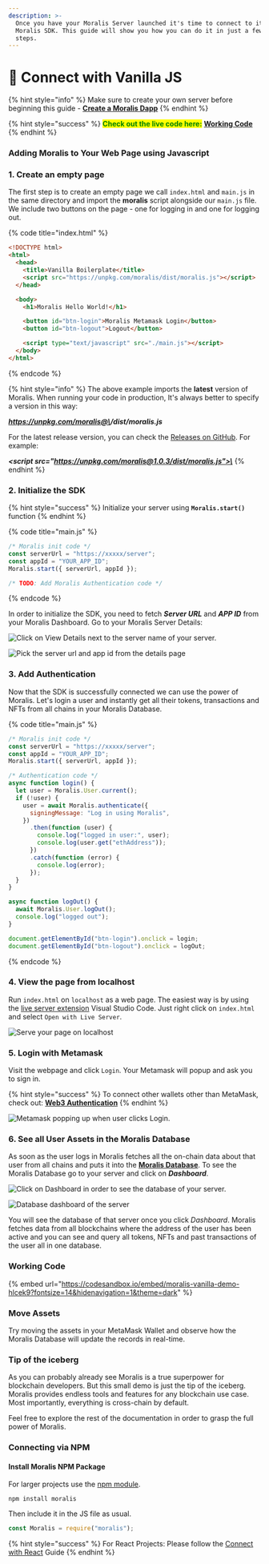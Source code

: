 ```yaml
---
description: >-
  Once you have your Moralis Server launched it's time to connect to it via the
  Moralis SDK. This guide will show you how you can do it in just a few easy
  steps.
---
```


# 🍦 Connect with Vanilla JS

{% hint style="info" %}
Make sure to create your own server before beginning this guide - [**Create a Moralis Dapp**](../getting-started/create-a-moralis-dapp.md)
{% endhint %}

{% hint style="success" %}
<mark style="color:green;">**Check out the live code here:**</mark> [**Working Code**](connect-with-js.md#working-code)
{% endhint %}

### Adding Moralis to Your Web Page using Javascript

### 1. Create an empty page

The first step is to create an empty page we call `index.html` and `main.js` in the same directory and import the **moralis** script alongside our `main.js` file. We include two buttons on the page - one for logging in and one for logging out.

{% code title="index.html" %}
```html
<!DOCTYPE html>
<html>
  <head>
    <title>Vanilla Boilerplate</title>
    <script src="https://unpkg.com/moralis/dist/moralis.js"></script>
  </head>

  <body>
    <h1>Moralis Hello World!</h1>

    <button id="btn-login">Moralis Metamask Login</button>
    <button id="btn-logout">Logout</button>

    <script type="text/javascript" src="./main.js"></script>
  </body>
</html>
```
{% endcode %}

{% hint style="info" %}
The above example imports the **latest** version of Moralis. When running your code in production, It's always better to specify a version in this way:

_**https://unpkg.com/moralis@\<VERSION>/dist/moralis.js**_

For the latest release version, you can check the [Releases on GitHub](https://github.com/MoralisWeb3/Moralis-JS-SDK/releases). For example:

_**\<script src="https://unpkg.com/moralis@1.0.3/dist/moralis.js">\</script>**_
{% endhint %}

### 2. Initialize the SDK

{% hint style="success" %}
Initialize your server using **`Moralis.start()`** function
{% endhint %}

{% code title="main.js" %}
```javascript
/* Moralis init code */
const serverUrl = "https://xxxxx/server";
const appId = "YOUR_APP_ID";
Moralis.start({ serverUrl, appId });

/* TODO: Add Moralis Authentication code */
```
{% endcode %}

In order to initialize the SDK, you need to fetch _**Server URL**_ and _**APP ID**_ from your Moralis Dashboard. Go to your Moralis Server Details:

![Click on View Details next to the server name of your server.](<../../.gitbook/assets/Screenshot 2022-03-16 at 12.03.37 PM.png>)

![Pick the server url and app id from the details page](<../../.gitbook/assets/Screenshot 2022-03-16 at 12.05.32 PM.png>)

### 3. Add Authentication

Now that the SDK is successfully connected we can use the power of Moralis. Let's login a user and instantly get all their tokens, transactions and NFTs from all chains in your Moralis Database.

{% code title="main.js" %}
```javascript
/* Moralis init code */
const serverUrl = "https://xxxxx/server";
const appId = "YOUR_APP_ID";
Moralis.start({ serverUrl, appId });

/* Authentication code */
async function login() {
  let user = Moralis.User.current();
  if (!user) {
    user = await Moralis.authenticate({
      signingMessage: "Log in using Moralis",
    })
      .then(function (user) {
        console.log("logged in user:", user);
        console.log(user.get("ethAddress"));
      })
      .catch(function (error) {
        console.log(error);
      });
  }
}

async function logOut() {
  await Moralis.User.logOut();
  console.log("logged out");
}

document.getElementById("btn-login").onclick = login;
document.getElementById("btn-logout").onclick = logOut;
```
{% endcode %}

### 4. View the page from localhost

Run `index.html` on `localhost` as a web page. The easiest way is by using the [live server extension](https://marketplace.visualstudio.com/items?itemName=ritwickdey.LiveServer) Visual Studio Code. Just right click on `index.html` and select `Open with Live Server`.

![Serve your page on localhost](<../../.gitbook/assets/Screenshot 2022-03-17 at 1.56.20 PM-overlay.png>)

### 5. Login with Metamask

Visit the webpage and click `Login`. Your Metamask will popup and ask you to sign in.

{% hint style="success" %}
To connect other wallets other than MetaMask, check out: [**Web3 Authentication**](../users/crypto-login.md)
{% endhint %}

![Metamask popping up when user clicks Login.](<../../.gitbook/assets/MetaMask Authentication 2.gif>)

### 6. See all User Assets in the Moralis Database

As soon as the user logs in Moralis fetches all the on-chain data about that user from all chains and puts it into the [**Moralis Database**](../database/). To see the Moralis Database go to your server and click on _**Dashboard**_.

![Click on Dashboard in order to see the database of your server.](<../../.gitbook/assets/Screenshot 2022-03-16 at 12.49.38 PM.png>)

![Database dashboard of the server](<../../.gitbook/assets/Screenshot 2022-03-15 at 1.29.16 PM.png>)

You will see the database of that server once you click _Dashboard_. Moralis fetches data from all blockchains where the address of the user has been active and you can see and query all tokens, NFTs and past transactions of the user all in one database.

### Working Code

{% embed url="https://codesandbox.io/embed/moralis-vanilla-demo-hlcek9?fontsize=14&hidenavigation=1&theme=dark" %}

### Move Assets

Try moving the assets in your MetaMask Wallet and observe how the Moralis Database will update the records in real-time.

### Tip of the iceberg

As you can probably already see Moralis is a true superpower for blockchain developers. But this small demo is just the tip of the iceberg. Moralis provides endless tools and features for any blockchain use case. Most importantly, everything is cross-chain by default.

Feel free to explore the rest of the documentation in order to grasp the full power of Moralis.

### Connecting via NPM

#### Install Moralis NPM Package

For larger projects use the [npm module](https://www.npmjs.com/moralis).

```
npm install moralis
```

Then include it in the JS file as usual.

```javascript
const Moralis = require("moralis");
```

{% hint style="success" %}
For React Projects: Please follow the [Connect with React](connect-with-react.md) Guide
{% endhint %}
